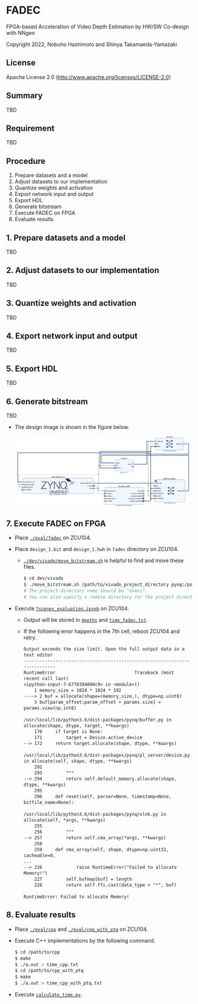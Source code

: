 # FADEC

FPGA-based Acceleration of Video Depth Estimation by HW/SW Co-design with NNgen

Copyright 2022, Nobuho Hashimoto and Shinya Takamaeda-Yamazaki


## License

Apache License 2.0 (http://www.apache.org/licenses/LICENSE-2.0)


## Summary

TBD


## Requirement

TBD


## Procedure

1. Prepare datasets and a model
1. Adjust datasets to our implementation
1. Quantize weights and activation
1. Export network input and output
1. Export HDL
1. Generate bitstream
1. Execute FADEC on FPGA
1. Evaluate results


## 1. Prepare datasets and a model

TBD


## 2. Adjust datasets to our implementation

TBD


## 3. Quantize weights and activation

TBD


## 4. Export network input and output

TBD


## 5. Export HDL

TBD


## 6. Generate bitstream

TBD

- The design image is shown in the figure below.

    ![design image](./img/design_1.png)


## 7. Execute FADEC on FPGA

- Place [`./eval/fadec`](./eval/fadec) on ZCU104.
- Place `design_1.bit` and `design_1.hwh` in `fadec` directory on ZCU104.
    - [`./dev/vivado/move_bitstream.sh`](./dev/vivado/move_bitstream.sh) is helpful to find and move these files.

        ```sh
        $ cd dev/vivado
        $ ./move_bitstream.sh /path/to/vivado_project_directory pynq:/path/to/fadec
        # The project directory name should be "dvmvs".
        # You can also specify a remote directory for the project directory.
        ```

- Execute [`7scenes_evaluation.ipynb`](./eval/fadec/7scenes_evaluation.ipynb) on ZCU104.
    - Output will be stored in [`depths`](./eval/fadec/depths) and [`time_fadec.txt`](./eval/fadec/time_fadec.txt).
    - If the following error happens in the 7th cell, reboot ZCU104 and retry.

        ```
        Output exceeds the size limit. Open the full output data in a text editor
        ---------------------------------------------------------------------------
        RuntimeError                              Traceback (most recent call last)
        <ipython-input-7-6778394090c9> in <module>()
            1 memory_size = 1024 * 1024 * 192
        ----> 2 buf = allocate(shape=(memory_size,), dtype=np.uint8)
            3 buf[param_offset:param_offset + params.size] = params.view(np.int8)

        /usr/local/lib/python3.6/dist-packages/pynq/buffer.py in allocate(shape, dtype, target, **kwargs)
            170     if target is None:
            171         target = Device.active_device
        --> 172     return target.allocate(shape, dtype, **kwargs)

        /usr/local/lib/python3.6/dist-packages/pynq/pl_server/device.py in allocate(self, shape, dtype, **kwargs)
            292
            293         """
        --> 294         return self.default_memory.allocate(shape, dtype, **kwargs)
            295
            296     def reset(self, parser=None, timestamp=None, bitfile_name=None):

        /usr/local/lib/python3.6/dist-packages/pynq/xlnk.py in allocate(self, *args, **kwargs)
            255
            256         """
        --> 257         return self.cma_array(*args, **kwargs)
            258
            259     def cma_array(self, shape, dtype=np.uint32, cacheable=0,
        ...
        --> 226             raise RuntimeError("Failed to allocate Memory!")
            227         self.bufmap[buf] = length
            228         return self.ffi.cast(data_type + "*", buf)

        RuntimeError: Failed to allocate Memory!
        ```

## 8. Evaluate results

- Place [`./eval/cpp`](./eval/cpp) and [`./eval/cpp_with_ptq`](./eval/cpp_with_ptq) on ZCU104.
- Execute C++ implementations by the following command.

    ```bash
    $ cd /path/to/cpp
    $ make
    $ ./a.out > time_cpp.txt
    $ cd /path/to/cpp_with_ptq
    $ make
    $ ./a.out > time_cpp_with_ptq.txt
    ```

- Execute [`calculate_time.py`](./eval/calculate_time.py).
